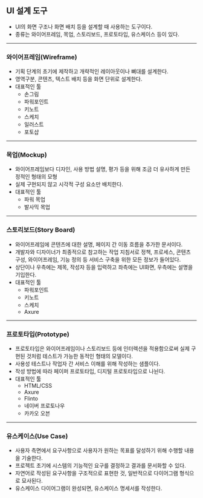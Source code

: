 ## UI 설계 도구

- UI의 화면 구조나 화면 배치 등을 설계할 때 사용하는 도구이다.
- 종류는 와이어프레임, 목업, 스토리보드, 프로토타입, 유스케이스 등이 있다.

---

### 와이어프레임(Wireframe)

- 기획 단계의 초기에 제작하고 개략적인 레이아웃이나 뼈대를 설계한다.
- 영역구분, 콘텐츠, 텍스트 배치 등을 화면 단위로 설계한다.
- 대표적인 툴
  - 손그림
  - 파워포인트
  - 키노트
  - 스케치
  - 일러스트
  - 포토샵

---

### 목업(Mockup)

- 와이어프레임보다 디자인, 사용 방법 설명, 평가 등을 위해 조금 더 유사하게 만든 정적인 형태의 모형
- 실제 구현되지 않고 시각적 구성 요소만 배치한다.
- 대표적인 툴
  - 파워 목업
  - 발사믹 목업

---

### 스토리보드(Story Board)

- 와이어프레임에 콘텐츠에 대한 설명, 페이지 간 이동 흐름을 추가한 문서이다.
- 개발자와 디자이너가 최종적으로 참고하는 작업 지침서로 정책, 프로세스, 콘텐츠 구성, 와이어프레임, 기능 정의 등 서비스 구축을 위한 모든 정보가 들어있다.
- 상단이나 우측에는 제목, 작성자 등을 입력하고 좌측에는 UI화면, 우측에는 설명을 기입한다.
- 대표적인 툴
  - 파워포인트
  - 키노트
  - 스케치
  - Axure

---

### 프로토타입(Prototype)

- 프로토타입은 와이어프레임이나 스토리보드 등에 인터렉션을 적용함으로써 실제 구현된 것처럼 테스트가 가능한 동적인 형태의 모델이다.
- 사용성 테스트나 작업자 간 서비스 이해를 위해 작성하는 샘플이다.
- 작성 방법에 따라 페이퍼 프로토타입, 디지털 프로토타입으로 나뉜다.
- 대표적인 툴
  - HTML/CSS
  - Axure
  - Flinto
  - 네이버 프로토나우
  - 카카오 오븐

---

### 유스케이스(Use Case)

- 사용자 측면에서 요구사항으로 사용자가 원하는 목표를 달성하기 위해 수행할 내용을 기술한다.
- 프로젝트 초기에 시스템의 기능적인 요구를 결정하고 결과를 문서화할 수 있다.
- 자연어로 작성된 요구사항을 구조적으로 표현한 것, 일반적으로 다이어그램 형식으로 묘사된다.
- 유스케이스 다이어그램이 완성되면, 유스케이스 명세서를 작성한다.
